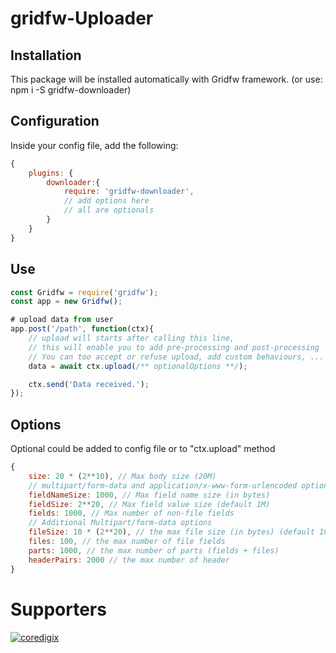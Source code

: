 # gridfw-Uploader

## Installation
This package will be installed automatically with Gridfw framework.
(or use: npm i -S gridfw-downloader)

## Configuration
Inside your config file, add the following:
```javascript
{
    plugins: {
        downloader:{
            require: 'gridfw-downloader',
            // add options here
            // all are optionals
        }
    }
}
```

## Use
```javascript
const Gridfw = require('gridfw');
const app = new Gridfw();

# upload data from user
app.post('/path', function(ctx){
    // upload will starts after calling this line,
    // this will enable you to add pre-processing and post-processing
    // You can too accept or refuse upload, add custom behaviours, ...
    data = await ctx.upload(/** optionalOptions **/);

    ctx.send('Data received.');
});
```

## Options
Optional could be added to config file or to "ctx.upload" method
```javascript
{
    size: 20 * (2**10), // Max body size (20M)
    // multipart/form-data and application/x-www-form-urlencoded options
    fieldNameSize: 1000, // Max field name size (in bytes)
    fieldSize: 2**20, // Max field value size (default 1M)
    fields: 1000, // Max number of non-file fields
    // Additional Multipart/form-data options
    fileSize: 10 * (2**20), // the max file size (in bytes) (default 10M)
    files: 100, // the max number of file fields
    parts: 1000, // the max number of parts (fields + files) 
    headerPairs: 2000 // the max number of header 
}
```


# Supporters
[![coredigix](https://www.coredigix.com/img/logo.png)](https://coredigix.com)